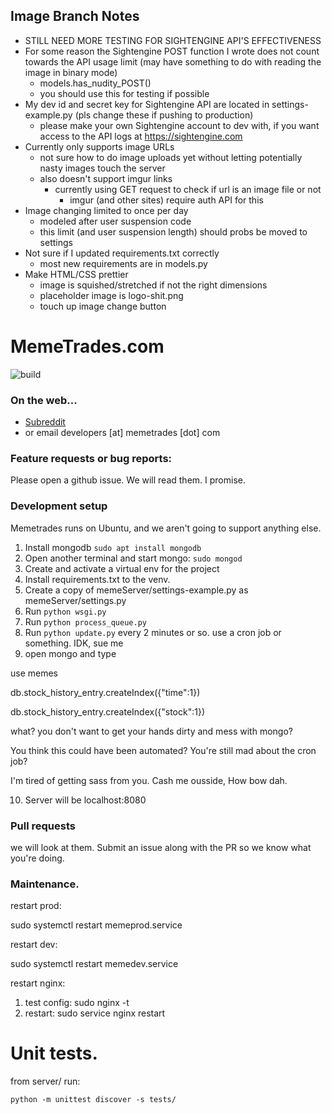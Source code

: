 ## Image Branch Notes
- STILL NEED MORE TESTING FOR SIGHTENGINE API'S EFFECTIVENESS
- For some reason the Sightengine POST function I wrote does not count towards the API usage limit (may have something to do with reading the image in binary mode)
  - models.has_nudity_POST()
  - you should use this for testing if possible
- My dev id and secret key for Sightengine API are located in settings-example.py (pls change these if pushing to production)
  - please make your own Sightengine account to dev with, if you want access to the API logs at https://sightengine.com
- Currently only supports image URLs
  - not sure how to do image uploads yet without letting potentially nasty images touch the server
  - also doesn't support imgur links
    - currently using GET request to check if url is an image file or not
      - imgur (and other sites) require auth API for this
- Image changing limited to once per day
  - modeled after user suspension code
  - this limit (and user suspension length) should probs be moved to settings
- Not sure if I updated requirements.txt correctly
  - most new requirements are in models.py
- Make HTML/CSS prettier
  - image is squished/stretched if not the right dimensions
  - placeholder image is logo-shit.png
  - touch up image change button


MemeTrades.com
==============
![build](https://travis-ci.org/meme-exchange/server.svg?branch=master)

### On the web...
* [Subreddit](https://reddit.com/r/memetrades)
* or email developers [at] memetrades [dot] com

### Feature requests or bug reports:

Please open a github issue.  We will read them.  I promise.

### Development setup

Memetrades runs on Ubuntu, and we aren't going to support anything else.

1. Install mongodb `sudo apt install mongodb`
2. Open another terminal and start mongo: `sudo mongod`
3. Create and activate a virtual env for the project
4. Install requirements.txt to the venv.
5. Create a copy of memeServer/settings-example.py as memeServer/settings.py
6. Run `python wsgi.py`
7. Run `python process_queue.py`
8. Run `python update.py` every 2 minutes or so. use a cron job or something. IDK, sue me
9. open mongo and type

use memes

db.stock_history_entry.createIndex({"time":1})

db.stock_history_entry.createIndex({"stock":1})

what? you don't want to get your hands dirty and mess with mongo?

You think this could have been automated? You're still mad about the cron job?

I'm tired of getting sass from you. Cash me ousside, How bow dah.

10. Server will be localhost:8080

### Pull requests

we will look at them.  Submit an issue along with the PR so we know what you're doing.


### Maintenance.

restart prod:

sudo systemctl restart memeprod.service

restart dev:

sudo systemctl restart memedev.service

restart nginx:

1. test config: sudo nginx -t
2. restart: sudo service nginx restart

# Unit tests.

from server/ run:

`python -m unittest discover -s tests/`
